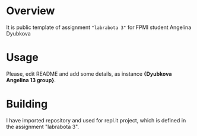# Overview

It is public template of assignment `"labrabota 3"` for FPMI student Angelina Dyubkova

# Usage

Please, edit README and add some details, as instance **{Dyubkova Angelina 13 group}**.

# Building

I have imported repository and used for repl.it project, which is defined in the assignment "labrabota 3".
